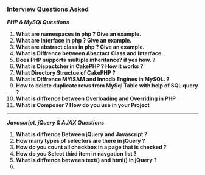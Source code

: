 ### Interview Questions Asked
**_PHP & MySQl Questions_**
1. **What are namespaces in php ? Give an example.**
2. **What are Interface in php ? Give an example.**
3. **What are abstract class in php ? Give an example.**
4. **What is Diffrence between Absctact Class and Interface.**
5. **Does PHP supports multiple inheritance? if yes how. ?**
6. **What is Dispactcher in CakePHP ? How it works ?**
8. **What Directory Structue of CakePHP ?** 
9. **What is Diffrence MYISAM and Innodb Engines in MySQL. ?**
10. **How to delete duplicate rows from MySql Table with help of SQL query ?**
11. **What is diffrence between Overloading and Overriding in PHP**
12. **What is Composer ? How do you use in your Project**
---
**_Javascript, jQuery & AJAX Questions_**

1. **What is diffrence Between jQuery and Javascript ?**
2. **How many types of selectors are there in jQuery ?**
3. **How do you count all checkbox in a page that is checked ?**
4. **How do you Select third item in navgation list ?**
5. **What is diffrence between text() and html() in jQuery ?**
6. 
